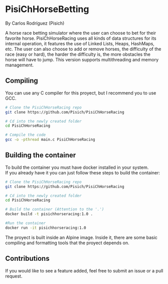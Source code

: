 # PisiChHorseBetting
By Carlos Rodríguez (Pisich)

A horse race betting simulator where the user can choose to bet for their favorite horse. PisiChHorseRacing uses all kinds of data structures for its internal operation, it features the use of Linked Lists, Heaps, HashMaps, etc. The user can also choose to add or remove horses, the difficulty of the race (easy or hard), the harder the difficulty is, the more obstacles the horse will have to jump. This version supports multithreading and memory management.

## Compiling
You can use any C compiler for this proyect, but I recommend you to use GCC.
```bash
# Clone the PisiChHorseRacing repo
git clone https://github.com/Pisich/PisiChHorseRacing

# Cd into the newly created folder
cd PisiChHorseRacing

# Compile the code
gcc -o -pthread main.c PisiChHorseRacing 
```
## Building the container
To build the container you must have docker installed in your system.</br>
If you already have it you can just follow these steps to build the container:
```bash
# Clone the PisiChHorseRacing repo
git clone https://github.com/Pisich/PisiChHorseRacing

# Cd into the newly created folder
cd PisiChHorseRacing

# Build the container (Attention to the '.')
docker build -t pisichhorseracing:1.0 .

#Run the container
docker run -it pisichhorseracing:1.0
```
The proyect is built inside an Alpine image. Inside it, there are some basic compiling and formatting tools that the proyect depends on.
## Contributions
If you would like to see a feature added, feel free to submit an issue or a pull request.
